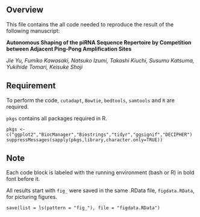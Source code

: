 ## Overview

This file contains the all code needed to reproduce the result of the following manuscript:

**Autonomous Shaping of the piRNA Sequence Repertoire by Competition between Adjacent Ping-Pong Amplification Sites**

*Jie Yu, Fumiko Kawasaki, Natsuko Izumi, Takashi Kiuchi, Susumu Katsuma, Yukihide Tomari, Keisuke Shoji*

## Requirement

To perform the code, `cutadapt`, `Bowtie`, `bedtools`, `samtools` and `R` are required.

`pkgs` contains all packages required in R.

```{r}
pkgs <- c("ggplot2","BiocManager","Biostrings","tidyr","ggsignif","DECIPHER")
suppressMessages(sapply(pkgs,library,character.only=TRUE))
```

## Note

Each code block is labeled with the running environment (bash or R) in bold font before it.

All results start with `fig_` were saved in the same .RData file, `figdata.RData`, for picturing figures.

```{r}
save(list = ls(pattern = "fig_"), file = "figdata.RData")
```
